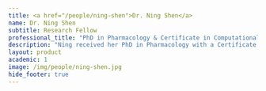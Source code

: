```yaml
---
title: <a href="/people/ning-shen">Dr. Ning Shen</a>
name: Dr. Ning Shen
subtitle: Research Fellow
professional_title: "PhD in Pharmacology & Certificate in Computational Biology, Duke University, Postdoctoral Fellow (2019-2021), Principal Investigator, Zhejiang University"  # Joined professional titles
description: "Ning received her PhD in Pharmacology with a Certificate in Computational Biology from Duke University in 2016, where she investigated the genomic expression regulation using a combination of high-throughput experimental and computational approaches, supervised by Dr. Raluca Gordan. Her study focused on sequence and structural determinants of specificity difference between paralogous transcription factors (Shen et al, Cell Systems, 2018, PMID 29605182,https://imads.genome.duke.edu; Zhou & Shen et al, PNAS, 2015, PMID 25775564).After a short postdoc experience at Dr. Gordan’s lab in the department of Biostatistics and Bioinformatics at Duke University, applying her PhD work into interpretation of cancer mutations, Ning joined a start up company Fulcrum Therapeutics in Cambridge, MA in early 2017. At Fulcrum, Ning was deeply integrated into the drug discovery and development pipeline, applying her knowledge and expertise in computational biology and regulatory genomics to make impact on patient life. She has been the computational biology lead for multiple muscular dystrophy diseases, contributing to several stages of drug discovery and development in the company. In particular, Ning made critical contribution in the mechanism study and proof-of-concept biomarker development for the drug FTX-1821 in treatment of Facioscapulohumeral muscular dystrophy (FSHD), delivered IND-enabling data analysis and study report (Cacace et al, US Patent 20190105311A1; Rojas et al, bioRxiv, 2019).In July 2019, Ning joined the Park lab as research fellow. Her work focuses on understanding the mechanisms of tissue specificity of different cancer driver mutations by integrating multiple sources of datasets."
layout: product
academic: 1
image: /img/people/ning-shen.jpg
hide_footer: true
---
```

